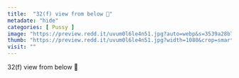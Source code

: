 ```yaml
---
title:  "32(f) view from below 🤪"
metadate: "hide"
categories: [ Pussy ]
image: "https://preview.redd.it/uvum0l6le4n51.jpg?auto=webp&s=3539a28b728e30cd4b5c1a86c85c69895038a74c"
thumb: "https://preview.redd.it/uvum0l6le4n51.jpg?width=1080&crop=smart&auto=webp&s=921c251c311f4a4b0fd407b7f0ac595c3d9bf9a6"
visit: ""
---
```

32(f) view from below 🤪
